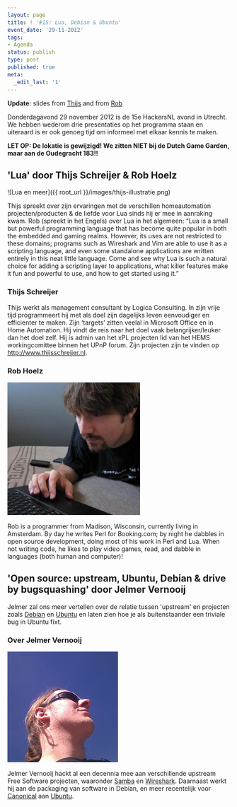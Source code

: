 ```yaml
---
layout: page
title: ! '#15: Lua, Debian & Ubuntu'
event_date: '29-11-2012'
tags:
- Agenda
status: publish
type: post
published: true
meta:
  _edit_last: '1'
---
```


**Update:** slides from [Thijs](http://www.thijsschreijer.nl/blog/?p=678) and from [Rob](https://github.com/downloads/hoelzro/lua-talk/lua-talk.pdf)

Donderdagavond 29 november 2012 is de 15e HackersNL avond in Utrecht. We hebben wederom drie presentaties op het programma staan en uiteraard is er ook genoeg tijd om informeel met elkaar kennis te maken.

**LET OP: De lokatie is gewijzigd! We zitten NIET bij de Dutch Game Garden, maar aan de Oudegracht 183!!**


## 'Lua' door Thijs Schreijer & Rob Hoelz

![Lua en meer]({{ root_url }}/images/thijs-illustratie.png)

Thijs spreekt over zijn ervaringen met de verschillen homeautomation projecten/producten & de liefde voor Lua sinds hij er mee in aanraking kwam. Rob (spreekt in het Engels) over Lua in het algemeen: “Lua is a small but powerful programming language that has become quite popular in both the embedded and gaming realms. However, its uses are not restricted to these domains; programs such as Wireshark and Vim are able to use it as a scripting language, and even some standalone applications are written entirely in this neat little language. Come and see why Lua is such a natural choice for adding a scripting layer to applications, what killer features make it fun and powerful to use, and how to get started using it.”


### Thijs Schreijer
Thijs werkt als management consultant by Logica Consulting. In zijn vrije tijd programmeert hij met als doel zijn dagelijks leven eenvoudiger en efficienter te maken. Zijn ‘targets’ zitten veelal in Microsoft Office en in Home Automation. Hij vindt de reis naar het doel vaak belangrijker/leuker dan het doel zelf. Hij is admin van het xPL projecten lid van het HEMS workingcomittee binnen het UPnP forum. Zijn projecten zijn te vinden op http://www.thijsschreijer.nl.

### Rob Hoelz
![Rob Hoelz](/images/rob-hoelz.jpeg)

Rob is a programmer from Madison, Wisconsin, currently living in Amsterdam. By day he writes Perl for Booking.com; by night he dabbles in open source development, doing most of his work in Perl and Lua. When not writing code, he likes to play video games, read, and dabble in languages (both human and computer)!

## 'Open source: upstream, Ubuntu, Debian & drive by bugsquashing' door Jelmer Vernooij

Jelmer zal ons meer vertellen over de relatie tussen 'upstream' en projecten zoals [Debian](http://debian.org) en [Ubuntu](http://ubuntu.nl) en laten zien hoe je als buitenstaander een triviale bug in Ubuntu fixt. 

### Over Jelmer Vernooij

![Jelmer Vernooi](/images/Jelmer.jpg)

Jelmer Vernooij hackt al een decennia mee aan verschillende upstream Free Software projecten, waaronder <a href="http://www.samba.org/">Samba</a> en <a href="http://www.wireshark.org/">Wireshark</a>. Daarnaast werkt hij aan de packaging van software in Debian, en meer recentelijk voor <a href="http://www.canonical.com/">Canonical</a> aan <a href="http://ubuntu.com">Ubuntu</a>.
